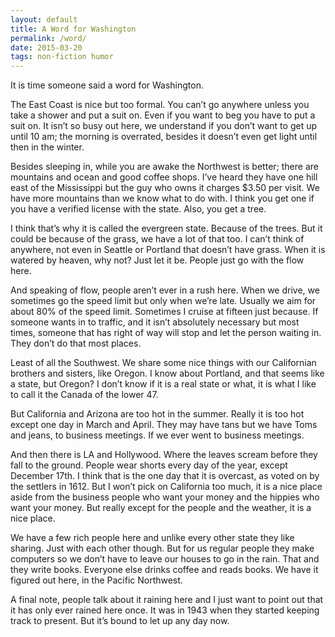 ```yaml
---
layout: default
title: A Word for Washington
permalink: /word/
date: 2015-03-20
tags: non-fiction humor
---
```

It is time someone said a word for Washington.

The East Coast is nice but too formal. You can’t go anywhere unless you take a shower and put a suit on. Even if you want to beg you have to put a suit on. It isn’t so busy out here, we understand if you don’t want to get up until 10 am; the morning is overrated, besides it doesn’t even get light until then in the winter.

Besides sleeping in, while you are awake the Northwest is better; there are mountains and ocean and good coffee shops. I’ve heard they have one hill east of the Mississippi but the guy who owns it charges $3.50 per visit. We have more mountains than we know what to do with. I think you get one if you have a verified license with the state. Also, you get a tree.

I think that’s why it is called the evergreen state. Because of the trees. But it could be because of the grass, we have a lot of that too. I can’t think of anywhere, not even in Seattle or Portland that doesn’t have grass. When it is watered by heaven, why not? Just let it be. People just go with the flow here.

And speaking of flow, people aren’t ever in a rush here. When we drive, we sometimes go the speed limit but only when we’re late. Usually we aim for about 80% of the speed limit. Sometimes I cruise at fifteen just because. If someone wants in to traffic, and it isn’t absolutely necessary but most times, someone that has right of way will stop and let the person waiting in. They don’t do that most places.

Least of all the Southwest. We share some nice things with our Californian brothers and sisters, like Oregon. I know about Portland, and that seems like a state, but Oregon? I don’t know if it is a real state or what, it is what I like to call it the Canada of the lower 47.

But California and Arizona are too hot in the summer. Really it is too hot except one day in March and April. They may have tans but we have Toms and jeans, to business meetings. If we ever went to business meetings.

And then there is LA and Hollywood. Where the leaves scream before they fall to the ground. People wear shorts every day of the year, except December 17th. I think that is the one day that it is overcast, as voted on by the settlers in 1612. But I won’t pick on California too much, it is a nice place aside from the business people who want your money and the hippies who want your money. But really except for the people and the weather, it is a nice place.

We have a few rich people here and unlike every other state they like sharing. Just with each other though. But for us regular people they make computers so we don’t have to leave our houses to go in the rain. That and they write books. Everyone else drinks coffee and reads books. We have it figured out here, in the Pacific Northwest.

A final note, people talk about it raining here and I just want to point out that it has only ever rained here once. It was in 1943 when they started keeping track to present. But it’s bound to let up any day now.